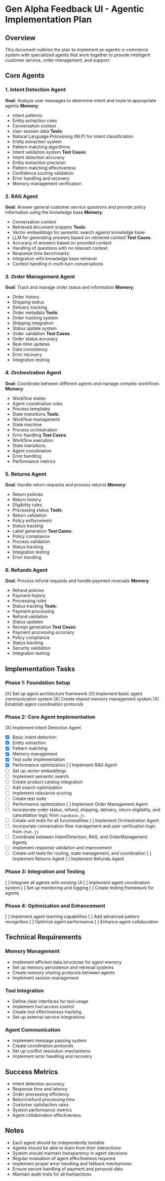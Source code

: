 # Gen Alpha Feedback UI - Agentic Implementation Plan

## Overview
This document outlines the plan to implement an agentic e-commerce system with specialized agents that work together to provide intelligent customer service, order management, and support.

## Core Agents

### 1. Intent Detection Agent
**Goal**: Analyze user messages to determine intent and route to appropriate agents
**Memory**:
- Intent patterns
- Entity extraction rules
- Conversation context
- User session data
**Tools**:
- Natural Language Processing (NLP) for intent classification
- Entity extraction system
- Pattern matching algorithms
- Intent validation system
**Test Cases**:
- Intent detection accuracy
- Entity extraction precision
- Pattern matching effectiveness
- Confidence scoring validation
- Error handling and recovery
- Memory management verification

### 2. RAG Agent
**Goal**: Answer general customer service questions and provide policy information using the knowledge base
**Memory**:
- Conversation context
- Retrieved document snippets
**Tools**:
- Vector embeddings for semantic search against knowledge base
- LLM for generating answers based on retrieved context
**Test Cases**:
- Accuracy of answers based on provided context
- Handling of questions with no relevant context
- Response time benchmarks
- Integration with knowledge base retrieval
- Context handling in multi-turn conversations

### 3. Order Management Agent
**Goal**: Track and manage order status and information
**Memory**:
- Order history
- Shipping status
- Delivery tracking
- Order metadata
**Tools**:
- Order tracking system
- Shipping integration
- Status update system
- Order validation
**Test Cases**:
- Order status accuracy
- Real-time updates
- Data consistency
- Error recovery
- Integration testing

### 4. Orchestration Agent
**Goal**: Coordinate between different agents and manage complex workflows
**Memory**:
- Workflow states
- Agent coordination rules
- Process templates
- State transitions
**Tools**:
- Workflow management
- State machine
- Process orchestration
- Error handling
**Test Cases**:
- Workflow execution
- State transitions
- Agent coordination
- Error handling
- Performance metrics

### 5. Returns Agent
**Goal**: Handle return requests and process returns
**Memory**:
- Return policies
- Return history
- Eligibility rules
- Processing status
**Tools**:
- Return validation
- Policy enforcement
- Status tracking
- Label generation
**Test Cases**:
- Policy compliance
- Process validation
- Status tracking
- Integration testing
- Error handling

### 6. Refunds Agent
**Goal**: Process refund requests and handle payment reversals
**Memory**:
- Refund policies
- Payment history
- Processing rules
- Status tracking
**Tools**:
- Payment processing
- Refund validation
- Status updates
- Receipt generation
**Test Cases**:
- Payment processing accuracy
- Policy compliance
- Status tracking
- Security validation
- Integration testing

## Implementation Tasks

### Phase 1: Foundation Setup
[X] Set up agent architecture framework
[X] Implement basic agent communication system
[X] Create shared memory management system
[X] Establish agent coordination protocols

### Phase 2: Core Agent Implementation
[X] Implement Intent Detection Agent
  - [X] Basic intent detection
  - [X] Entity extraction
  - [X] Pattern matching
  - [X] Memory management
  - [X] Test suite implementation
  - [X] Performance optimization
[ ] Implement RAG Agent
  - [ ] Set up vector embeddings
  - [ ] Implement semantic search
  - [ ] Create product catalog integration
  - [ ] Add search optimization
  - [ ] Implement relevance scoring
  - [ ] Create test suite
  - [ ] Performance optimization
[ ] Implement Order Management Agent
  - [ ] Incorporate order status, refund, shipping, delivery, return eligibility, and cancellation logic from `supabase.js`
  - [ ] Create unit tests for all functionalities
[ ] Implement Orchestration Agent
  - [ ] Incorporate conversation flow management and user verification logic from `chat.js`
  - [ ] Coordinate between IntentDetection, RAG, and OrderManagement Agents
  - [ ] Implement response validation and improvement
  - [ ] Create unit tests for routing, state management, and coordination
[ ] Implement Returns Agent
[ ] Implement Refunds Agent

### Phase 3: Integration and Testing
[ ] Integrate all agents with existing UI
[ ] Implement agent coordination system
[ ] Set up monitoring and logging
[ ] Create testing framework for agents

### Phase 4: Optimization and Enhancement
[ ] Implement agent learning capabilities
[ ] Add advanced pattern recognition
[ ] Optimize agent performance
[ ] Enhance agent collaboration

## Technical Requirements

### Memory Management
- Implement efficient data structures for agent memory
- Set up memory persistence and retrieval systems
- Create memory sharing protocols between agents
- Implement session management

### Tool Integration
- Define clear interfaces for tool usage
- Implement tool access control
- Create tool effectiveness tracking
- Set up external service integrations

### Agent Communication
- Implement message passing system
- Create coordination protocols
- Set up conflict resolution mechanisms
- Implement error handling and recovery

## Success Metrics
- Intent detection accuracy
- Response time and latency
- Order processing efficiency
- Return/refund processing time
- Customer satisfaction rates
- System performance metrics
- Agent collaboration effectiveness

## Notes
- Each agent should be independently testable
- Agents should be able to learn from their interactions
- System should maintain transparency in agent decisions
- Regular evaluation of agent effectiveness required
- Implement proper error handling and fallback mechanisms
- Ensure secure handling of payment and personal data
- Maintain audit trails for all transactions

